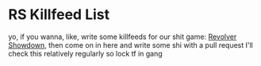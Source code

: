 # RS Killfeed List

yo, if you wanna, like, write some killfeeds for our shit game: [Revolver Showdown](https://www.roblox.com/games/79241166599204/Revolver-Showdown), then come on in here and write some shi with a pull request I'll check this relatively regularly so lock tf in gang
